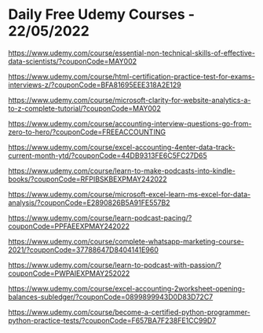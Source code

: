 # Daily Free Udemy Courses - 22/05/2022

https://www.udemy.com/course/essential-non-technical-skills-of-effective-data-scientists/?couponCode=MAY002
https://www.udemy.com/course/html-certification-practice-test-for-exams-interviews-z/?couponCode=BFA81695EEE318A2E129
https://www.udemy.com/course/microsoft-clarity-for-website-analytics-a-to-z-complete-tutorial/?couponCode=MAY002
https://www.udemy.com/course/accounting-interview-questions-go-from-zero-to-hero/?couponCode=FREEACCOUNTING
https://www.udemy.com/course/excel-accounting-4enter-data-track-current-month-ytd/?couponCode=44DB9313FE6C5FC27D65
https://www.udemy.com/course/learn-to-make-podcasts-into-kindle-books/?couponCode=RFPIBSKBEXPMAY242022
https://www.udemy.com/course/microsoft-excel-learn-ms-excel-for-data-analysis/?couponCode=E2890826B5A91FE557B2
https://www.udemy.com/course/learn-podcast-pacing/?couponCode=PPFAEEXPMAY242022
https://www.udemy.com/course/complete-whatsapp-marketing-course-2021/?couponCode=37788647D8404141E960
https://www.udemy.com/course/learn-to-podcast-with-passion/?couponCode=PWPAIEXPMAY252022
https://www.udemy.com/course/excel-accounting-2worksheet-opening-balances-subledger/?couponCode=0899899943D0D83D72C7
https://www.udemy.com/course/become-a-certified-python-programmer-python-practice-tests/?couponCode=F657BA7F238FE1CC99D7
